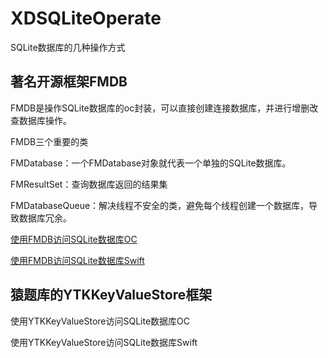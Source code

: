 # XDSQLiteOperate

SQLite数据库的几种操作方式

## 著名开源框架FMDB

FMDB是操作SQLite数据库的oc封装，可以直接创建连接数据库，并进行增删改查数据库操作。

FMDB三个重要的类

FMDatabase：一个FMDatabase对象就代表一个单独的SQLite数据库。

FMResultSet：查询数据库返回的结果集

FMDatabaseQueue：解决线程不安全的类，避免每个线程创建一个数据库，导致数据库冗余。

[使用FMDB访问SQLite数据库OC](https://github.com/mxdios/XDSQLiteOperate/tree/master/fmdboc)

[使用FMDB访问SQLite数据库Swift](https://github.com/mxdios/XDSQLiteOperate/tree/master/fmdbswift)

## 猿题库的YTKKeyValueStore框架

使用YTKKeyValueStore访问SQLite数据库OC

使用YTKKeyValueStore访问SQLite数据库Swift

